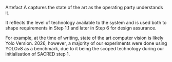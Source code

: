 Artefact A captures the state of the art as the operating party understands it.

It reflects the level of technology available to the system and is used both to shape requirements in Step 1.1 and later in Step 6 for design assurance.

For example, at the time of writing, state of the art computer vision is likely Yolo Version. 2026, however, a majority of our experiments were done using YOLOv8 as a benchmark, due to it being the scoped technology during our initialisation of SACRED step 1.